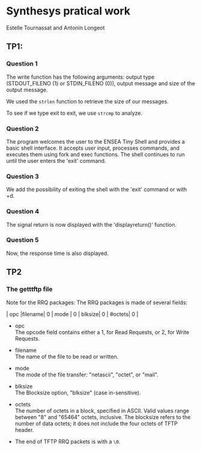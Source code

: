 # Synthesys pratical work
Estelle Tournassat and Antonin Longeot
## TP1:

### Question 1

The write function has the following arguments: output type (STDOUT_FILENO (1) or STDIN_FILENO (0)), output message and size of the output message.

We used the `strlen` function to retrieve the size of our messages.

To see if we type exit to exit, we use `strcmp` to analyze.

### Question 2

The program welcomes the user to the ENSEA Tiny Shell and provides a basic shell interface. It accepts user input, processes commands, and executes them using fork and exec functions. The shell continues to run until the user enters the 'exit' command.

### Question 3

We add the possibility of exiting the shell with the 'exit' command or with <ctrl>+d.

### Question 4

The signal return is now displayed with the 'displayreturn()' function.

### Question 5

Now, the response time is also displayed.

## TP2

### The getttftp file

Note for the RRQ packages:
The RRQ packages is made of several fields: 
 
|  opc  |filename| 0 |  mode  | 0 | blksize| 0 | #octets| 0 |  

* opc  
The opcode field contains either a 1, for Read Requests, or 2, for Write Requests.
* filename  
The name of the file to be read or written.

* mode  
The mode of the file transfer: "netascii", "octet", or "mail".

* blksize  
The Blocksize option, "blksize" (case in-sensitive).

* octets  
The number of octets in a block, specified in ASCII. Valid values range between "8" and "65464" octets, inclusive. The blocksize refers to the number of data octets; it does not include the four octets of TFTP header.

* The end of TFTP RRQ packets is with a `\0`.